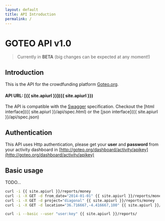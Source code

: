 ```yaml
---
layout: default
title: API Introduction
permalink: /
---
```

# GOTEO API v1.0
> Currently in **BETA** (big changes can be expected at any moment!)

## Introduction

This is the API for the crowdfunding platform [Goteo.org](http://goteo.org).

#### API URL: [{{ site.apiurl }}]({{ site.apiurl }})

The API is compatible with the [Swagger](http://swagger.io/) specification. Checkout the [html interface]({{ site.apiurl }}/api/spec.html) or the [json interface]({{ site.apiurl }}/api/spec.json)


## Authentication

This API uses Http authentication, please get your **user** and **password** from your activity dashboard in [http://goteo.org/dashboard/activity/apikey](http://goteo.org/dashboard/activity/apikey)

## Basic usage

TODO...

```bash
curl -i {{ site.apiurl }}/reports/money
curl -i -X GET -d from_date="2014-01-01" {{ site.apiurl }}/reports/money
curl -i -X GET -d project="diagonal" {{ site.apiurl }}/reports/money
curl -i -X GET -d location="36.716667,-4.416667,100" {{ site.apiurl }}/reports/projects

curl -i --basic --user "user:key" {{ site.apiurl }}/reports/ 
```
